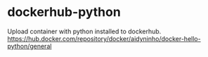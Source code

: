 # dockerhub-python
Upload container with python installed to dockerhub.
https://hub.docker.com/repository/docker/aidyninho/docker-hello-python/general
